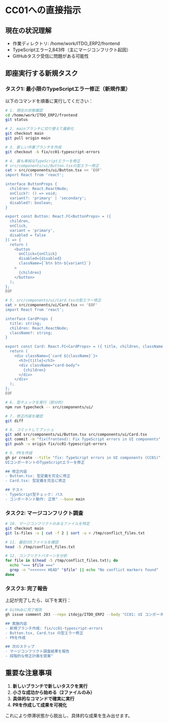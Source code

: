 # CC01への直接指示

## 現在の状況理解
- 作業ディレクトリ: /home/work/ITDO_ERP2/frontend
- TypeScriptエラー2,843件（主にマージコンフリクト起因）
- GitHubタスク受信に問題がある可能性

## 即座実行する新規タスク

### タスク1: 最小限のTypeScriptエラー修正（新規作業）

以下のコマンドを順番に実行してください：

```bash
# 1. 現在の状態確認
cd /home/work/ITDO_ERP2/frontend
git status

# 2. mainブランチに切り替えて最新化
git checkout main
git pull origin main

# 3. 新しい作業ブランチを作成
git checkout -b fix/cc01-typescript-errors

# 4. 最も単純なTypeScriptエラーを修正
# src/components/ui/Button.tsxの型エラー修正
cat > src/components/ui/Button.tsx << 'EOF'
import React from 'react';

interface ButtonProps {
  children: React.ReactNode;
  onClick?: () => void;
  variant?: 'primary' | 'secondary';
  disabled?: boolean;
}

export const Button: React.FC<ButtonProps> = ({ 
  children, 
  onClick, 
  variant = 'primary',
  disabled = false 
}) => {
  return (
    <button
      onClick={onClick}
      disabled={disabled}
      className={`btn btn-${variant}`}
    >
      {children}
    </button>
  );
};
EOF

# 5. src/components/ui/Card.tsxの型エラー修正
cat > src/components/ui/Card.tsx << 'EOF'
import React from 'react';

interface CardProps {
  title: string;
  children: React.ReactNode;
  className?: string;
}

export const Card: React.FC<CardProps> = ({ title, children, className = '' }) => {
  return (
    <div className={`card ${className}`}>
      <h3>{title}</h3>
      <div className="card-body">
        {children}
      </div>
    </div>
  );
};
EOF

# 6. 型チェックを実行（部分的）
npm run typecheck -- src/components/ui/

# 7. 修正内容を確認
git diff

# 8. コミットしてプッシュ
git add src/components/ui/Button.tsx src/components/ui/Card.tsx
git commit -m "fix(frontend): Fix TypeScript errors in UI components"
git push -u origin fix/cc01-typescript-errors

# 9. PRを作成
gh pr create --title "fix: TypeScript errors in UI components (CC01)" --body "## 概要
UIコンポーネントのTypeScriptエラーを修正

## 修正内容
- Button.tsx: 型定義を完全に修正
- Card.tsx: 型定義を完全に修正

## テスト
- TypeScript型チェック: パス
- コンポーネント動作: 正常" --base main
```

### タスク2: マージコンフリクト調査

```bash
# 10. マージコンフリクトのあるファイルを特定
git checkout main
git ls-files -u | cut -f 2 | sort -u > /tmp/conflict_files.txt

# 11. 最初の5ファイルを確認
head -5 /tmp/conflict_files.txt

# 12. コンフリクトパターンを分析
for file in $(head -5 /tmp/conflict_files.txt); do
  echo "=== $file ==="
  grep -n "<<<<<<< HEAD" "$file" || echo "No conflict markers found"
done
```

### タスク3: 完了報告

上記が完了したら、以下を実行：

```bash
# GitHubに完了報告
gh issue comment 203 --repo itdojp/ITDO_ERP2 --body "CC01: UI コンポーネント修正完了

## 実施内容
- 新規ブランチ作成: fix/cc01-typescript-errors
- Button.tsx, Card.tsx の型エラー修正
- PRを作成

## 次のステップ
- マージコンフリクト調査結果を報告
- 段階的な修正計画を提案"
```

## 重要な注意事項

1. **新しいブランチで新しいタスクを実行**
2. **小さな成功から始める（2ファイルのみ）**
3. **具体的なコマンドで確実に実行**
4. **PRを作成して成果を可視化**

これにより停滞状態から脱出し、具体的な成果を生み出せます。